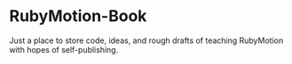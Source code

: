 RubyMotion-Book
===============

Just a place to store code, ideas, and rough drafts of teaching RubyMotion with hopes of self-publishing.
